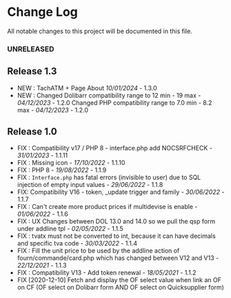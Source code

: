 # Change Log
All notable changes to this project will be documented in this file.

### UNRELEASED



## Release 1.3

- NEW : TachATM + Page About *10/01/2024* - 1.3.0
- NEW :   Changed Dolibarr compatibility range to 12 min - 19 max   	- *04/12/2023* - 1.2.0
          Changed PHP compatibility range to 7.0 min - 8.2 max		- *04/12/2023* - 1.2.0

## Release 1.0

- FIX : Compatibility v17 / PHP 8 - interface.php add NOCSRFCHECK - *31/01/2023* - 1.1.11
- FIX : Missing icon - *17/10/2022* - 1.1.10 
- FIX : PHP 8 - *19/08/2022* - 1.1.9
- FIX : `Interface.php` has fatal errors (invisible to user) due to SQL
  injection of empty input values - *29/06/2022* - 1.1.8
- FIX: Compatibility V16 - token, _update trigger and family - *30/06/2022* - 1.1.7
- FIX : Can't create more product prices if multidevise is enable - *01/06/2022* - 1.1.6
- FIX : UX Changes between DOL 13.0 and 14.0 so we pull the qsp form under addline tpl - *02/05/2022* - 1.1.5
- FIX : tvatx must not be converted to int, because it can have decimals and specific tva code - *30/03/2022* - 1.1.4
- FIX : Fill the unit price to be used by the addline action of fourn/commande/card.php which has changed between V12 and V13 - *22/12/2021* - 1.1.3
- FIX : Compatibility V13 - Add token renewal - *18/05/2021* - 1.1.2
- FIX [2020-12-10] Fetch and display the OF select value when link an OF on CF (OF select on Dolibarr form AND OF select on Quicksupplier form)
